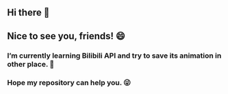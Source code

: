 ## Hi there 👋

## Nice to see you, friends! 😄

### I’m currently learning Bilibili API and try to save its animation in other place. 💪

### Hope my repository can help you. 😜




<!--
**1299172402/1299172402** is a ✨ _special_ ✨ repository because its `README.md` (this file) appears on your GitHub profile.

Here are some ideas to get you started:

- 🔭 I’m currently working on ...
- 🌱 I’m currently learning ...
- 👯 I’m looking to collaborate on ...
- 🤔 I’m looking for help with ...
- 💬 Ask me about ...
- 📫 How to reach me: ...
- 😄 Pronouns: ...
- ⚡ Fun fact: ...
-->
